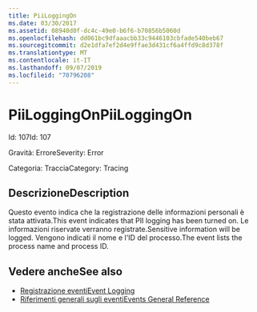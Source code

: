 ```yaml
---
title: PiiLoggingOn
ms.date: 03/30/2017
ms.assetid: 08940d0f-dc4c-49e0-b6f6-b70856b5060d
ms.openlocfilehash: dd061bc9dfaaacbb33c9446103cbfade540beb67
ms.sourcegitcommit: d2e1dfa7ef2d4e9ffae3d431cf6a4ffd9c8d378f
ms.translationtype: MT
ms.contentlocale: it-IT
ms.lasthandoff: 09/07/2019
ms.locfileid: "70796208"
---
```

# <a name="piiloggingon"></a><span data-ttu-id="10fb6-102">PiiLoggingOn</span><span class="sxs-lookup"><span data-stu-id="10fb6-102">PiiLoggingOn</span></span>
<span data-ttu-id="10fb6-103">Id: 107</span><span class="sxs-lookup"><span data-stu-id="10fb6-103">Id: 107</span></span>  
  
 <span data-ttu-id="10fb6-104">Gravità: Errore</span><span class="sxs-lookup"><span data-stu-id="10fb6-104">Severity: Error</span></span>  
  
 <span data-ttu-id="10fb6-105">Categoria: Traccia</span><span class="sxs-lookup"><span data-stu-id="10fb6-105">Category: Tracing</span></span>  
  
## <a name="description"></a><span data-ttu-id="10fb6-106">Descrizione</span><span class="sxs-lookup"><span data-stu-id="10fb6-106">Description</span></span>  
 <span data-ttu-id="10fb6-107">Questo evento indica che la registrazione delle informazioni personali è stata attivata.</span><span class="sxs-lookup"><span data-stu-id="10fb6-107">This event indicates that PII logging has been turned on.</span></span> <span data-ttu-id="10fb6-108">Le informazioni riservate verranno registrate.</span><span class="sxs-lookup"><span data-stu-id="10fb6-108">Sensitive information will be logged.</span></span> <span data-ttu-id="10fb6-109">Vengono indicati il nome e l'ID del processo.</span><span class="sxs-lookup"><span data-stu-id="10fb6-109">The event lists the process name and process ID.</span></span>  
  
## <a name="see-also"></a><span data-ttu-id="10fb6-110">Vedere anche</span><span class="sxs-lookup"><span data-stu-id="10fb6-110">See also</span></span>

- [<span data-ttu-id="10fb6-111">Registrazione eventi</span><span class="sxs-lookup"><span data-stu-id="10fb6-111">Event Logging</span></span>](index.md)
- [<span data-ttu-id="10fb6-112">Riferimenti generali sugli eventi</span><span class="sxs-lookup"><span data-stu-id="10fb6-112">Events General Reference</span></span>](events-general-reference.md)
